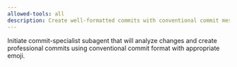 ```yaml
---
allowed-tools: all
description: Create well-formatted commits with conventional commit messages and emoji
---
```


Initiate commit-specialist subagent that will analyze changes and create professional commits using conventional commit format with appropriate emoji.